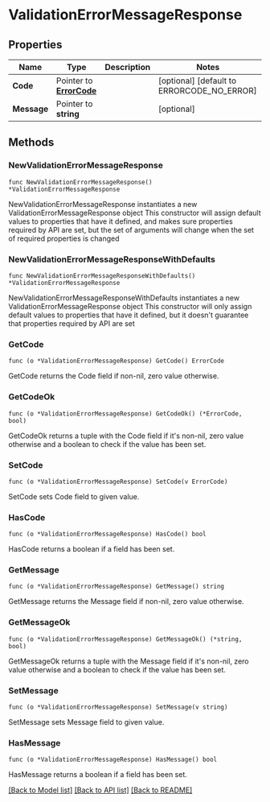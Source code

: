 # ValidationErrorMessageResponse

## Properties

Name | Type | Description | Notes
------------ | ------------- | ------------- | -------------
**Code** | Pointer to [**ErrorCode**](ErrorCode.md) |  | [optional] [default to ERRORCODE_NO_ERROR]
**Message** | Pointer to **string** |  | [optional] 

## Methods

### NewValidationErrorMessageResponse

`func NewValidationErrorMessageResponse() *ValidationErrorMessageResponse`

NewValidationErrorMessageResponse instantiates a new ValidationErrorMessageResponse object
This constructor will assign default values to properties that have it defined,
and makes sure properties required by API are set, but the set of arguments
will change when the set of required properties is changed

### NewValidationErrorMessageResponseWithDefaults

`func NewValidationErrorMessageResponseWithDefaults() *ValidationErrorMessageResponse`

NewValidationErrorMessageResponseWithDefaults instantiates a new ValidationErrorMessageResponse object
This constructor will only assign default values to properties that have it defined,
but it doesn't guarantee that properties required by API are set

### GetCode

`func (o *ValidationErrorMessageResponse) GetCode() ErrorCode`

GetCode returns the Code field if non-nil, zero value otherwise.

### GetCodeOk

`func (o *ValidationErrorMessageResponse) GetCodeOk() (*ErrorCode, bool)`

GetCodeOk returns a tuple with the Code field if it's non-nil, zero value otherwise
and a boolean to check if the value has been set.

### SetCode

`func (o *ValidationErrorMessageResponse) SetCode(v ErrorCode)`

SetCode sets Code field to given value.

### HasCode

`func (o *ValidationErrorMessageResponse) HasCode() bool`

HasCode returns a boolean if a field has been set.

### GetMessage

`func (o *ValidationErrorMessageResponse) GetMessage() string`

GetMessage returns the Message field if non-nil, zero value otherwise.

### GetMessageOk

`func (o *ValidationErrorMessageResponse) GetMessageOk() (*string, bool)`

GetMessageOk returns a tuple with the Message field if it's non-nil, zero value otherwise
and a boolean to check if the value has been set.

### SetMessage

`func (o *ValidationErrorMessageResponse) SetMessage(v string)`

SetMessage sets Message field to given value.

### HasMessage

`func (o *ValidationErrorMessageResponse) HasMessage() bool`

HasMessage returns a boolean if a field has been set.


[[Back to Model list]](../README.md#documentation-for-models) [[Back to API list]](../README.md#documentation-for-api-endpoints) [[Back to README]](../README.md)



